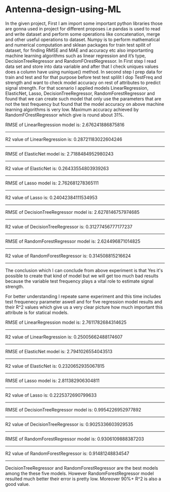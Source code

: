 # Antenna-design-using-ML

In the given project, First I am import some important python libraries those are gonna used in project for different proposes i.e pandas is used to read and write dataset and perform some operations like concatenation, merge and other useful operations to dataset. Numpy is to perform mathematical and numerical computation and sklean packages for train test spilit of dataset, for finding RMSE and MAE and accuracy etc also importanting machine learning algorithms such as linear regression and it’s type, DecisionTreeRegressor and RandomFOrestRegressor.
In First step I read data set and store into data variable and after that I check uniques values does a column have using nunique() method.
In second step I prep data for train and test and for that purpose before test test splilit I dop TestFreq and strength and want to check model accuracy on rest of attributes to predict signal strength.
For that scenario I applied models LinearRegression, ElasticNet, Lasso, DecisionTreeRegressor, RandomForestRegressor and found that we can create such model that only use the parameters that are not the test frequency but found that the model accuracy on above machine learning algorithms is very low. Maximum accuracy achieved by RandomFOrestRegressor which give is round about 31%.

RMSE of LinearRegression model is: 2.676241886875816 
****************************************************

R2 value of LinearRegression is: 0.28721183022604246 
****************************************************

RMSE of ElasticNet model is: 2.7188484952980243 
***********************************************

R2 value of ElasticNet is: 0.26433554803939263 
**********************************************

RMSE of Lasso model is: 2.762681278365111 
*****************************************

R2 value of Lasso is: 0.24042384111534953 
*****************************************

RMSE of DecisionTreeRegressor model is: 2.6278146757974685 
*********************************************************
R2 value of DecisionTreeRegressor is: 0.31277456777177237 
********************************************************
RMSE of RandomForestRegressor model is: 2.624496871014825 
********************************************************
R2 value of RandomForestRegressor is: 0.314508815216624 
*******************************************************

The conclusion which I can conclude from above experiment is that Yes it's possible to create that kind of model but we will get too much bad results because the variable test frequency plays a vital role to estimate signal strength. 

For better understanding I repeate same experiment and this time includes test frequenecy parameter aswell and for five regression model results and their R^2 values which give us a very clear picture how much important this attribute is for statical models.


RMSE of LinearRegression model is: 2.7611782684314625 
****************************************************
R2 value of LinearRegression is: 0.25005662488174607 
****************************************************
RMSE of ElasticNet model is: 2.7941026554043513 
***********************************************
R2 value of ElasticNet is: 0.2320652935067815 
*********************************************
RMSE of Lasso model is: 2.811382906304811 
*****************************************
R2 value of Lasso is: 0.2225372690799633 
***************************************** 
RMSE of DecisionTreeRegressor model is: 0.9954226952977892 
********************************************************
R2 value of DecisionTreeRegressor is: 0.9025336603929535
************************************************** 
RMSE of RandomForestRegressor model is: 0.9306109888387203 
******************************************************
R2 value of RandomForestRegressor is: 0.91481248834547
****************************************************

DecisionTreeRegressor and RandomForestRegressor are the best models among the these five models. However RandomForestRegressor model resulted much better their error is pretty low. Moreover 90%+ R^2 is also a good value.
